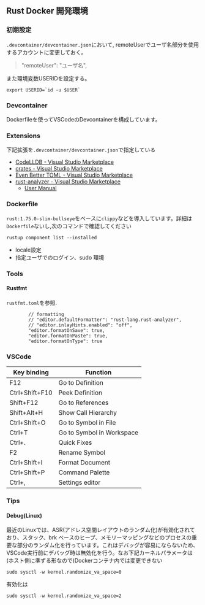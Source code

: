 ## Rust Docker 開発環境

### 初期設定

`.devcontainer/devcontainer.json`において, remoteUserでユーザ名部分を使用するアカウントに変更しておく。

>    "remoteUser": "ユーザ名",

また環境変数USERIDを設定する。

```
export USERID=`id -u $USER`
```

### Devcontainer

Dockerfileを使ってVSCodeのDevcontainerを構成しています。

### Extensions

下記拡張を`.devcontainer/devcontainer.json`で指定している

+ [CodeLLDB - Visual Studio Marketplace](https://marketplace.visualstudio.com/items?itemName=vadimcn.vscode-lldb)
+ [crates - Visual Studio Marketplace](https://marketplace.visualstudio.com/items?itemName=serayuzgur.crates)
+ [Even Better TOML - Visual Studio Marketplace](https://marketplace.visualstudio.com/items?itemName=tamasfe.even-better-toml)
+ [rust-analyzer - Visual Studio Marketplace](https://marketplace.visualstudio.com/items?itemName=rust-lang.rust-analyzer)
    + [User Manual](https://rust-analyzer.github.io/manual.html)

### Dockerfile

`rust:1.75.0-slim-bullseye`をベースに`clippy`などを導入しています。詳細は`Dockerfile`ないし,次のコマンドで確認してください

```
rustup component list --installed
```

+ locale設定
+ 指定ユーザでのログイン、sudo 環境

### Tools

#### Rustfmt

`rustfmt.toml`を参照.

``` title="VSCode設定"
        // formatting
        // "editor.defaultFormatter": "rust-lang.rust-analyzer",
        // "editor.inlayHints.enabled": "off",  
        "editor.formatOnSave": true,
        "editor.formatOnPaste": true,
        "editor.formatOnType": true
```

### VSCode

| Key binding    | Function         |
| -------------- | ---------------- |
| F12            | Go to Definition |
| Ctrl+Shift+F10 | Peek Definition  |
| Shift+F12      | Go to References |
| Shift+Alt+H    | Show Call Hierarchy|
| Ctrl+Shift+O   | Go to Symbol in File|
| Ctrl+T         | Go to Symbol in Workspace|
| Ctrl+.         | Quick Fixes      |
| F2             | Rename Symbol    |
| Ctrl+Shift+I   | Format Document  |
| Ctrl+Shift+P   | Command Palette  |
| Ctrl+,         | Settings editor  |


### Tips

#### Debug(Linux)

最近のLinuxでは、ASR(アドレス空間レイアウトのランダム化)が有効化されており、スタック、brk ベースのヒープ、メモリーマッピングなどのプロセスの重要な部分のランダム化を行っています。これはデバッグが容易にならないため、VSCode実行前にデバッグ時は無効化を行う。なお下記カーネルパラメータは(ホスト側に準ずる形なので)Dockerコンテナ内では変更できない

```
sudo sysctl -w kernel.randomize_va_space=0
```

有効化は

```
sudo sysctl -w kernel.randomize_va_space=2
```

